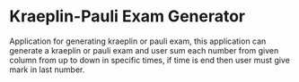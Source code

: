 # Kraeplin-Pauli Exam Generator

Application for generating kraeplin or pauli exam, this application can generate a kraeplin or pauli exam and user sum each number from given column from up to down in specific times, if time is end then user must give mark in last number.